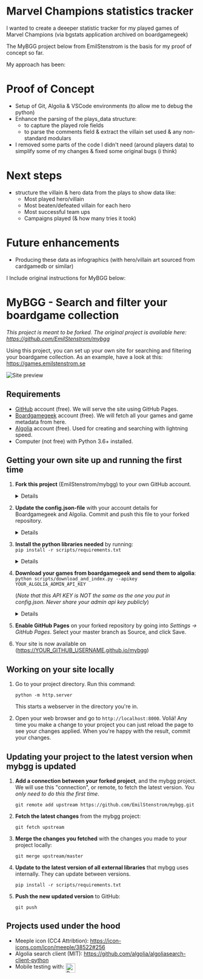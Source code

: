 # Marvel Champions statistics tracker

I wanted to create a deeeper statistic tracker for my played games of Marvel Champions (via bgstats application archived on boardgamegeek)

The MyBGG project below from EmilStenstrom is the basis for my proof of concept so far.

My approach has been:
# Proof of Concept
- Setup of Git, Algolia & VSCode environments (to allow me to debug the python)
- Enhance the parsing of the plays_data structure:
   - to capture the played role fields
   - to parse the comments field & extract the villain set used & any non-standard modulars
- I removed some parts of the code I didn't need (around players data) to simplify some of my changes & fixed some original bugs (i think)

# Next steps
- structure the villain & hero data from the plays to show data like:
   - Most played hero/villain
   - Most beaten/defeated villain for each hero
   - Most successful team ups
   - Campaigns played (& how many tries it took)

# Future enhancements
- Producing these data as infographics (with hero/villain art sourced from cardgamedb or similar)


I Include original instructions for MyBGG below:

# MyBGG - Search and filter your boardgame collection

_This project is meant to be forked. The original project is available here: https://github.com/EmilStenstrom/mybgg_

Using this project, you can set up your own site for searching and filtering your boardgame collection. As an example, have a look at this: https://games.emilstenstrom.se

![Site preview](mybgg-preview.png)

## Requirements

* [GitHub](https://github.com) account (free). We will serve the site using GitHub Pages.
* [Boardgamegeek](https://boardgamegeek.com) account (free). We will fetch all your games and game metadata from here.
* [Algolia](https://algolia.com) account (free). Used for creating and searching with lightning speed.
* Computer (not free) with Python 3.6+ installed.

## Getting your own site up and running the first time

1. **Fork this project** (EmilStenstrom/mybgg) to your own GitHub account.
   <details>
      <summary>Details</summary>
      Forking a project is pretty much copying it to your own GitHub account. On the top of this page, to the right, is a button called Fork. Click it and accept all the defaults. You now have a copy of this project you can make changes to.
   </details>

2. **Update the config.json-file** with your account details for Boardgamegeek and Algolia. Commit and push this file to your forked repository.
   <details>
      <summary>Details</summary>

      * To change a file in your project, you first need to get it working on your computer. You get it from GitHub to your computer by cloning it. Go to your forked project, and find the green "Clone or download"-button. If you know how Git works, you can clone it by typing `git clone YOUR_GIT_URL`. Otherwise downloading the zip-file, and unzipping it to a directory works fine too.
      * Now go into the directory that you just created, and edit the file called config.json.

      ```js
      {
          "project": {
              "name": "mybgg",  // This is the name of your project. You can leave it as it is.
              "title": ""  // This is the page title. If you leave this empty, a title will be
                           // created from your BGG username.
          },
          "boardgamegeek": {
              "user_name": "YOUR_BGG_USERNAME",  // The username on boardgamegeek that has your games
              "extra_params": {
                  "own": 1  // Here's the query that will be sent to BGG to get your games. A full list
                            // of options can be found here:
                            // https://lcosmin.github.io/boardgamegeek/modules.html#boardgamegeek.api.BGGClient.collection
              }
          },
          "algolia": {
              "app_id": "YOUR_APP_ID",  // Your Algolia APP ID. When logged in, look at the top of the
                                        // page which says: APPS > YOUR_ID_HERE
              "api_key_search_only": "YOUR_PUBLIC_API_KEY",  // Click "API Keys" in the menu to the left.
                                                             // Use the "Search-Only API Key"!
              "index_name": "YOUR_INDEX_NAME",  // All your games will be stored in something called an "index".
                                                // You can create and index by going to "Indices" in the menu to the left.
                                                // Click to create a new index, and give it a name. Put the name you choose here.
              "hits_per_page": 48,  // Number of games you want to show on each page
              "sort_by": "asc(name)"  // Default sort order before the user has searched for anything.
                                      // Can be one of: asc(rank), desc(rating), desc(numrated), desc(numowned)
                                      // "asc" stands for ascending, meaning lowest number first, desc the opposite
          }
      }
      ```

      * Your're all set. If you cloned your project from github, you can commit your change by typing:

      ```
      git commit -m "Update config.json"
      git push
      ```
   </details>

3. **Install the python libraries needed** by running:<br>
   ```pip install -r scripts/requirements.txt```

   <details>
      <summary>Details</summary>

      * This step requires that you have (at least) Python 3.6 installed. You can download it from https://python.org if you need to.
      * The installer installs a command called "pip", that allows you to install libraries from the internet. It could be called "pip3.6" instead, so try typing that instead of pip if you don't get it working.
      * The mybgg project comes with a requirements.txt file, that specifies which version of things it needs. So go to the project, and type the above command there. Everything you need should be installed.
   </details>

4. **Download your games from boardgamegeek and send them to algolia**:<br>
   ```python scripts/download_and_index.py --apikey YOUR_ALGOLIA_ADMIN_API_KEY```

   (_Note that this API KEY is NOT the same as the one you put in config.json. Never share your admin api key publicly_)

   <details>
      <summary>Details</summary>

      * This step requires that you have (at least) Python 3.6 installed. You can download it from https://python.org if you need to.
      * Python could be installed as either "python", or "python3.6". Try the other version if the first doesn't work for you. You'll probably get "Invalid syntax"-errors if you run the script with the wrong version.
      * The Algolia API key needed here can be found under the "API Keys" menu option, when logged in to Algolias dashboard. Pick the one called "Admin API Key", since this one will need permission to add games to your index. Never share this key publicly, since it can be used to delete your whole search index. Don't commit it to your project!
      * Running this command might give strange errors from time to time. It seems the boardgamegeek API is somewhat shaking. Just trying to run the command again usually works. If you get other errors, please post an issue here: https://github.com/EmilStenstrom/mybgg/issues
   </details>

5. **Enable GitHub Pages** on your forked repository by going into _Settings ->
GitHub Pages_. Select your master branch as Source, and click Save.

6. Your site is now available on (https://YOUR_GITHUB_USERNAME.github.io/mybgg)

## Working on your site locally

1. Go to your project directory. Run this command:

    ```python -m http.server```

    This starts a webserver in the directory you're in.

2. Open your web browser and go to `http://localhost:8000`. Voliá! Any time you make a change to your project you can just reload the page to see your changes applied. When you're happy with the result, commit your changes.

## Updating your project to the latest version when mybgg is updated

1. **Add a connection between your forked project**, and the mybgg project. We will use this "connection", or remote, to fetch the latest version. _You only need to do this the first time_.

   ```
   git remote add upstream https://github.com/EmilStenstrom/mybgg.git
   ```

2. **Fetch the latest changes** from the mybgg project:

   ```
   git fetch upstream
   ```

3. **Merge the changes you fetched** with the changes you made to your project locally:

   ```
   git merge upstream/master
   ```

4. **Update to the latest version of all external libraries** that mybgg uses internally. They can update between versions.

   ```
   pip install -r scripts/requirements.txt
   ```


5. **Push the new updated version** to GitHub:

   ```
   git push
   ```

## Projects used under the hood

* Meeple icon (CC4 Attribtion): https://icon-icons.com/icon/meeple/38522#256
* Algolia search client (MIT): https://github.com/algolia/algoliasearch-client-python
* Mobile testing with: <a href="https://www.browserstack.com"><img src="https://raw.githubusercontent.com/EmilStenstrom/mybgg/master/Browserstack-logo@2x.png" height="25" alt="Browserstack" style="vertical-align: top"></a>
